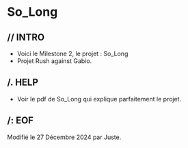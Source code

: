 # So_Long

## // INTRO

* Voici le Milestone 2, le projet : So_Long
* Projet Rush against Gabio.

## /. HELP

* Voir le pdf de So_Long qui explique parfaitement le projet.

##	/: EOF

Modifié le 27 Décembre 2024 par Juste.
